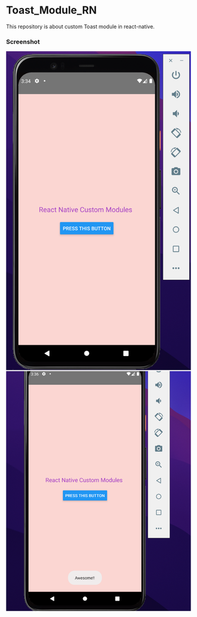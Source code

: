 # Toast_Module_RN
This repository is about custom Toast module in react-native.

### Screenshot 
<img src ="Images/1.png" width="750">
<img src ="Images/2.png" width="750">

